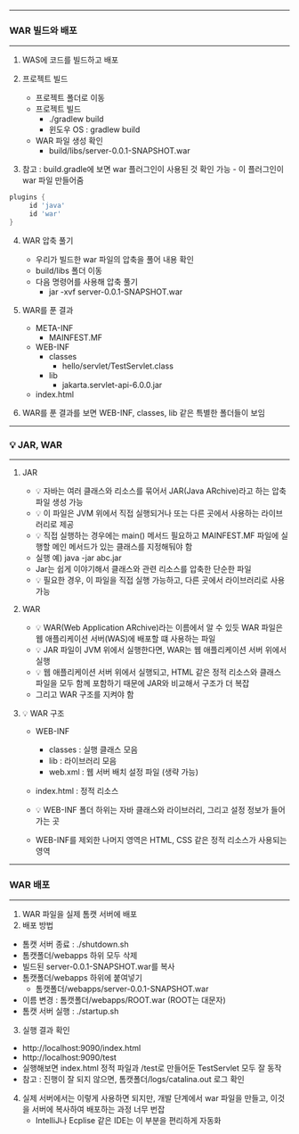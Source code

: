 -----
### WAR 빌드와 배포
-----
1. WAS에 코드를 빌드하고 배포
2. 프로젝트 빌드
   - 프로젝트 폴더로 이동
   - 프로젝트 빌드
     + ./gradlew build
     + 윈도우 OS : gradlew build
   - WAR 파일 생성 확인
     + build/libs/server-0.0.1-SNAPSHOT.war

3. 참고 : build.gradle에 보면 war 플러그인이 사용된 것 확인 가능 - 이 플러그인이 war 파일 만들어줌
```gradle
plugins {
     id 'java'
     id 'war'
}
```

4. WAR 압축 풀기
   - 우리가 빌드한 war 파일의 압축을 풀어 내용 확인
   - build/libs 폴더 이동
   - 다음 명령어를 사용해 압축 풀기
     + jar -xvf server-0.0.1-SNAPSHOT.war

5. WAR를 푼 결과
   - META-INF
     + MAINFEST.MF
   - WEB-INF
     + classes
       * hello/servlet/TestServlet.class
     + lib
       * jakarta.servlet-api-6.0.0.jar
   - index.html

6. WAR를 푼 결과를 보면 WEB-INF, classes, lib 같은 특별한 폴더들이 보임

-----
### 💡 JAR, WAR
-----
1. JAR
   - 💡 자바는 여러 클래스와 리소스를 묶어서 JAR(Java ARchive)라고 하는 압축 파일 생성 가능
   - 💡 이 파일은 JVM 위에서 직접 실행되거나 또는 다른 곳에서 사용하는 라이브러리로 제공
   - 💡 직접 실행하는 경우에는 main() 메서드 필요하고 MAINFEST.MF 파일에 실행할 메인 메서드가 있는 클래스를 지정해둬야 함
   - 실행 예) java -jar abc.jar
   - Jar는 쉽게 이야기해서 클래스와 관련 리소스를 압축한 단순한 파일
   - 💡 필요한 경우, 이 파일을 직접 실행 가능하고, 다른 곳에서 라이브러리로 사용 가능

2. WAR
   - 💡 WAR(Web Application ARchive)라는 이름에서 알 수 있듯 WAR 파일은 웹 애플리케이션 서버(WAS)에 배포할 떄 사용하는 파일
   - 💡 JAR 파일이 JVM 위에서 실행한다면, WAR는 웹 애플리케이션 서버 위에서 실행
   - 💡 웹 애플리케이션 서버 위에서 실행되고, HTML 같은 정적 리소스와 클래스 파일을 모두 함께 포함하기 때문에 JAR와 비교해서 구조가 더 복잡
   - 그리고 WAR 구조를 지켜야 함

3. 💡 WAR 구조
   - WEB-INF
     + classes : 실행 클래스 모음
     + lib : 라이브러리 모음
     + web.xml : 웹 서버 배치 설정 파일 (생략 가능)

   - index.html : 정적 리소스

   - 💡 WEB-INF 폴더 하위는 자바 클래스와 라이브러리, 그리고 설정 정보가 들어가는 곳
   - WEB-INF를 제외한 나머지 영역은 HTML, CSS 같은 정적 리소스가 사용되는 영역
  
-----
### WAR 배포
-----
1. WAR 파일을 실제 톰캣 서버에 배포
2. 배포 방법
  - 톰캣 서버 종료 : ./shutdown.sh
  - 톰캣폴더/webapps 하위 모두 삭제
  - 빌드된 server-0.0.1-SNAPSHOT.war를 복사
  - 톰캣폴더/webapps 하위에 붙여넣기
    + 톰캣폴더/webapps/server-0.0.1-SNAPSHOT.war
  - 이름 변경 : 톰캣폴더/webapps/ROOT.war (ROOT는 대문자)
  - 톰캣 서버 실행 : ./startup.sh

3. 실행 결과 확인
  - http://localhost:9090/index.html
  - http://localhost:9090/test
  - 실행해보면 index.html 정적 파일과 /test로 만들어둔 TestServlet 모두 잘 동작
  - 참고 : 진행이 잘 되지 않으면, 톰캣폴더/logs/catalina.out 로그 확인

4. 실제 서버에서는 이렇게 사용하면 되지만, 개발 단계에서 war 파일을 만들고, 이것을 서버에 복사하여 배포하는 과정 너무 번잡
   - IntelliJ나 Ecplise 같은 IDE는 이 부분을 편리하게 자동화
